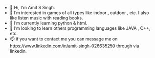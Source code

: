 - 👋 Hi, I'm Amit S Singh.
- 👀 I’m interested in games of all types like indoor , outdoor , etc. I also like listen music with reading books.
- 🌱 I’m currently learning python & html.
- 💞️ I’m looking to learn others programming languages like JAVA , C++, etc.
- 📫 if you want to contact me you can message me on  https://www.linkedin.com/in/amit-singh-026635250 through via linkedin.

<!---
harrysingh2004/harrysingh2004 is a ✨ special ✨ repository because its `README.md` (this file) appears on your GitHub profile.
You can click the Preview link to take a look at your changes.
--->
